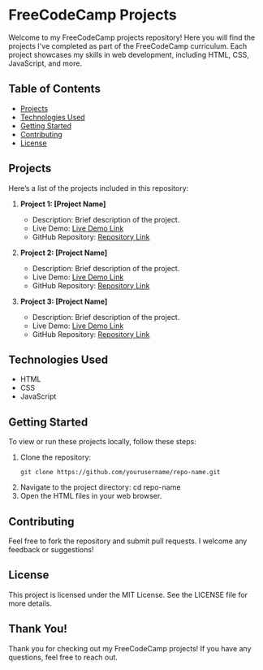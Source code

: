 # FreeCodeCamp Projects

Welcome to my FreeCodeCamp projects repository! Here you will find the projects I've completed as part of the FreeCodeCamp curriculum. Each project showcases my skills in web development, including HTML, CSS, JavaScript, and more.

## Table of Contents

- [Projects](#projects)
- [Technologies Used](#technologies-used)
- [Getting Started](#getting-started)
- [Contributing](#contributing)
- [License](#license)

## Projects

Here’s a list of the projects included in this repository:

1. **Project 1: [Project Name]**
   - Description: Brief description of the project.
   - Live Demo: [Live Demo Link](#)
   - GitHub Repository: [Repository Link](#)

2. **Project 2: [Project Name]**
   - Description: Brief description of the project.
   - Live Demo: [Live Demo Link](#)
   - GitHub Repository: [Repository Link](#)

3. **Project 3: [Project Name]**
   - Description: Brief description of the project.
   - Live Demo: [Live Demo Link](#)
   - GitHub Repository: [Repository Link](#)



## Technologies Used

- HTML
- CSS
- JavaScript


## Getting Started

To view or run these projects locally, follow these steps:

1. Clone the repository:
   ```
   git clone https://github.com/yourusername/repo-name.git
2. Navigate to the project directory:
   cd repo-name
3. Open the HTML files in your web browser.

## Contributing
Feel free to fork the repository and submit pull requests. I welcome any feedback or suggestions!

## License
This project is licensed under the MIT License. See the LICENSE file for more details.
## Thank You!
Thank you for checking out my FreeCodeCamp projects! If you have any questions, feel free to reach out.
